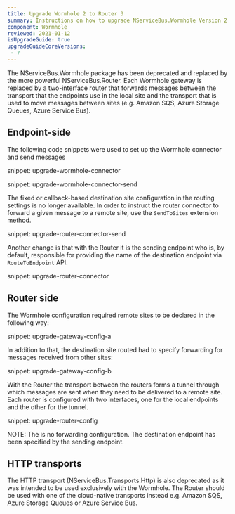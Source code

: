 ```yaml
---
title: Upgrade Wormhole 2 to Router 3
summary: Instructions on how to upgrade NServiceBus.Wormhole Version 2 to NServiceBus.Router Version 3.
component: Wormhole
reviewed: 2021-01-12
isUpgradeGuide: true
upgradeGuideCoreVersions:
 - 7
---
```


The NServiceBus.Wormhole package has been deprecated and replaced by the more powerful NServiceBus.Router. Each Wormhole gateway is replaced by a two-interface router that forwards messages between the transport that the endpoints use in the local site and the transport that is used to move messages between sites (e.g. Amazon SQS, Azure Storage Queues, Azure Service Bus).


## Endpoint-side

The following code snippets were used to set up the Wormhole connector and send messages

snippet: upgrade-wormhole-connector

snippet: upgrade-wormhole-connector-send

The fixed or callback-based destination site configuration in the routing settings is no longer available. In order to instruct the router connector to forward a given message to a remote site, use the `SendToSites` extension method.

snippet: upgrade-router-connector-send

Another change is that with the Router it is the sending endpoint who is, by default, responsible for providing the name of the destination endpoint via `RouteToEndpoint` API.

snippet: upgrade-router-connector

## Router side

The Wormhole configuration required remote sites to be declared in the following way:

snippet: upgrade-gateway-config-a

In addition to that, the destination site routed had to specify forwarding for messages received from other sites:

snippet: upgrade-gateway-config-b

With the Router the transport between the routers forms a tunnel through which messages are sent when they need to be delivered to a remote site. Each router is configured with two interfaces, one for the local endpoints and the other for the tunnel.

snippet: upgrade-router-config

NOTE: The is no forwarding configuration. The destination endpoint has been specified by the sending endpoint.


## HTTP transports

The HTTP transport (NServiceBus.Transports.Http) is also deprecated as it was intended to be used exclusively with the Wormhole. The Router should be used with one of the cloud-native transports instead e.g. Amazon SQS, Azure Storage Queues or Azure Service Bus.